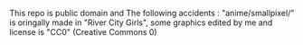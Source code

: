 This repo is public domain and The following accidents :
"anime/smallpixel/" is oringally made in "River City Girls", some graphics edited by me and license is "CC0" (Creative Commons 0)
